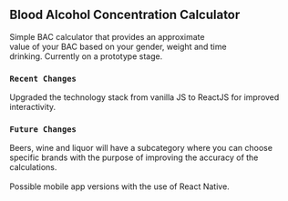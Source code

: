 ## Blood Alcohol Concentration Calculator

Simple BAC calculator that provides an approximate<br> 
value of your BAC based on your gender, weight and time<br> 
drinking. Currently on a prototype stage.

### `Recent Changes`

Upgraded the technology stack from vanilla JS to ReactJS for improved interactivity.<br>

### `Future Changes`

Beers, wine and liquor will have a subcategory where you can choose specific brands with the purpose of improving the accuracy of the calculations.<br><br>
Possible mobile app versions with the use of React Native.
